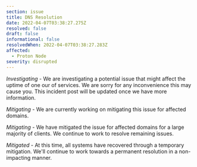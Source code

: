 ```yaml
---
section: issue
title: DNS Resolution
date: 2022-04-07T03:38:27.275Z
resolved: false
draft: false
informational: false
resolvedWhen: 2022-04-07T03:38:27.283Z
affected:
  - Proton Node
severity: disrupted
---
```

*Investigating* - We are investigating a potential issue that might affect the uptime of one our of services. We are sorry for any inconvenience this may cause you. This incident post will be updated once we have more information.

*Mitigating -* We are currently working on mitigating this issue for affected domains.

*Mitigating -* We have mitigated the issue for affected domains for a large majority of clients. We continue to work to resolve remaining issues.

*Mitigated*  - At this time, all systems have recovered through a temporary mitigation. We'll continue to work towards a permanent resolution in a non-impacting manner.